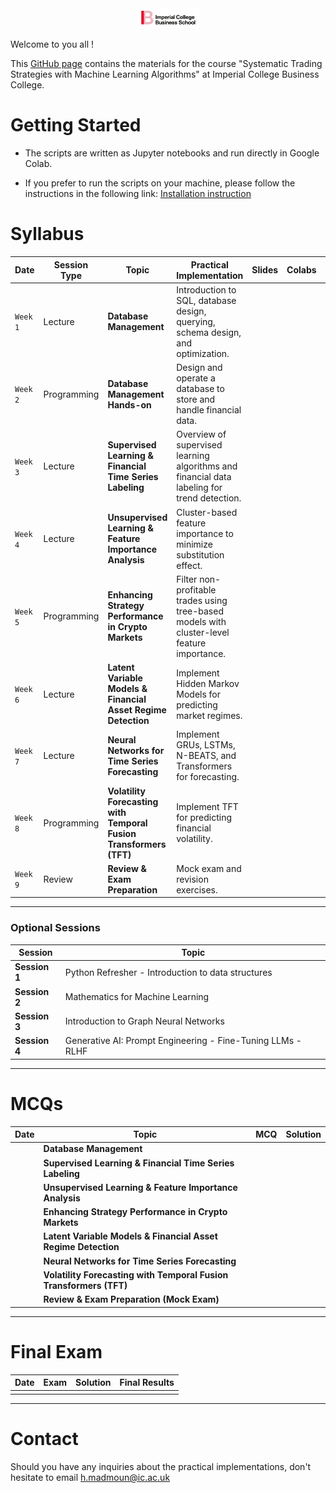<div align="center">
    <img src="./images/logo.png" alt="Logo" width="20%"/>
</div>

Welcome to you all !

This [GitHub page](https://hm-ai.github.io/Systematic_Trading_Strategies_with_Machine_Learning_Algorithms/) contains the materials for the course "Systematic Trading Strategies with Machine Learning Algorithms" at Imperial College Business College.

# Getting Started
* The scripts are written as Jupyter notebooks and run directly in Google Colab.

* If you prefer to run the scripts on your machine, please follow the instructions in the following link: [Installation instruction](https://colab.research.google.com/drive/1GtAF3kuPGDhxRYacLVUMm5S8f1uBA_oM?usp=sharing)


# Syllabus

| **Date**  | **Session Type**  | **Topic**                                                          | **Practical Implementation**                                                                | **Slides** | **Colabs** | **Solutions** |
|-----------|-------------------|--------------------------------------------------------------------|---------------------------------------------------------------------------------------------|------------|------------|---------------|
| `Week 1`  | Lecture           | **Database Management**                                            | Introduction to SQL, database design, querying, schema design, and optimization.            |            |            |               |
| `Week 2`  | Programming       | **Database Management Hands-on**                                   | Design and operate a database to store and handle financial data.                           |            |            |               |
| `Week 3`  | Lecture           | **Supervised Learning & Financial Time Series Labeling**           | Overview of supervised learning algorithms and financial data labeling for trend detection. |            |            |               |
| `Week 4`  | Lecture           | **Unsupervised Learning & Feature Importance Analysis**            | Cluster-based feature importance to minimize substitution effect.                           |            |            |               |
| `Week 5`  | Programming       | **Enhancing Strategy Performance in Crypto Markets**               | Filter non-profitable trades using tree-based models with cluster-level feature importance. |            |            |               |
| `Week 6`  | Lecture           | **Latent Variable Models & Financial Asset Regime Detection**      | Implement Hidden Markov Models for predicting market regimes.                               |            |            |               |
| `Week 7`  | Lecture           | **Neural Networks for Time Series Forecasting**                    | Implement GRUs, LSTMs, N-BEATS, and Transformers for forecasting.                           |            |            |               |
| `Week 8`  | Programming       | **Volatility Forecasting with Temporal Fusion Transformers (TFT)** | Implement TFT for predicting financial volatility.                                          |            |            |               |
| `Week 9`  | Review            | **Review & Exam Preparation**                                      | Mock exam and revision exercises.                                                           |            |            |               |

---


### **Optional Sessions**
| **Session**   | **Topic**                                                   |
|---------------|-------------------------------------------------------------|
| **Session 1** | Python Refresher - Introduction to data structures          |
| **Session 2** | Mathematics for Machine Learning                            |
| **Session 3** | Introduction to Graph Neural Networks                       |
| **Session 4** | Generative AI: Prompt Engineering - Fine-Tuning LLMs - RLHF |

---


# **MCQs**

| **Date** | **Topic**                                                          | **MCQ** | **Solution** | 
|----------|--------------------------------------------------------------------|---------|--------------| 
|          | **Database Management**                                            |         |              |          
|          | **Supervised Learning & Financial Time Series Labeling**           |         |              | 
|          | **Unsupervised Learning & Feature Importance Analysis**            |         |              | 
|          | **Enhancing Strategy Performance in Crypto Markets**               |         |              | 
|          | **Latent Variable Models & Financial Asset Regime Detection**      |         |              | 
|          | **Neural Networks for Time Series Forecasting**                    |         |              | 
|          | **Volatility Forecasting with Temporal Fusion Transformers (TFT)** |         |              | 
|          | **Review & Exam Preparation (Mock Exam)**                          |         |              |


--- 

# Final Exam


| **Date** | Exam | Solution | Final Results |
|----------|------|----------|---------------|
|          |      |          |               |


--- 


# Contact
Should you have any inquiries about the practical implementations, don't hesitate to email h.madmoun@ic.ac.uk